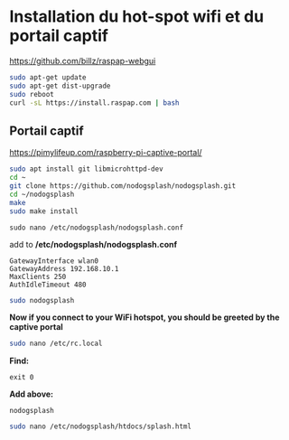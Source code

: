  # Installation du hot-spot wifi et du portail captif



https://github.com/billz/raspap-webgui

```bash
sudo apt-get update
sudo apt-get dist-upgrade
sudo reboot
curl -sL https://install.raspap.com | bash
```



## Portail captif

https://pimylifeup.com/raspberry-pi-captive-portal/

```bash
sudo apt install git libmicrohttpd-dev
cd ~
git clone https://github.com/nodogsplash/nodogsplash.git
cd ~/nodogsplash
make
sudo make install
```

```
sudo nano /etc/nodogsplash/nodogsplash.conf
```

add to **/etc/nodogsplash/nodogsplash.conf**

```
GatewayInterface wlan0
GatewayAddress 192.168.10.1
MaxClients 250
AuthIdleTimeout 480
```

```bash
sudo nodogsplash
```

**Now if you connect to your WiFi hotspot, you should be greeted by the captive portal**

```bash
sudo nano /etc/rc.local
```

**Find:**

```
exit 0
```

**Add above:**

```
nodogsplash
```

```bash
sudo nano /etc/nodogsplash/htdocs/splash.html
```